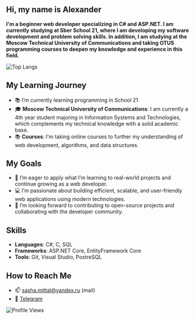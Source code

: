 ## Hi, my name is Alexander


**I'm a beginner web developer specializing in C# and ASP.NET. I am currently studying at Sber School 21, where I am developing my software development and problem solving skills. In addition, I am studying at the Moscow Technical University of Communications and taking OTUS programming courses to deepen my knowledge and experience in this field.**

![Top Langs](https://github-readme-stats.vercel.app/api/top-langs/?username=SasiKudasi&layout=compact)

## My Learning Journey
- 📚 I’m currently learning programming in School 21
- 🎓 **Moscow Technical University of Communications**: I am currently a 4th year student majoring in Information Systems and Technologies, which complements my technical knowledge with a solid academic base.
- 📚 **Courses**: I'm taking online courses to further my understanding of web development, algorithms, and data structures.

## My Goals
- 🌱 I’m eager to apply what I’m learning to real-world projects and continue growing as a web developer.
- 💻 I’m passionate about building efficient, scalable, and user-friendly web applications using modern technologies.
- 🔭 I’m looking forward to contributing to open-source projects and collaborating with the developer community.

## Skills
- **Languages**: C#, C, SQL
- **Frameworks**: ASP.NET Core, EntityFramework Core
- **Tools**: Git, Visual Studio, PostreSQL

## How to Reach Me
- 📫 sasha.mittal@yandex.ru (mail)
- 📱 [Telegram](https://t.me/Sasai_kudasi)

![Profile Views](https://komarev.com/ghpvc/?username=SasiKudasi&color=blue)
